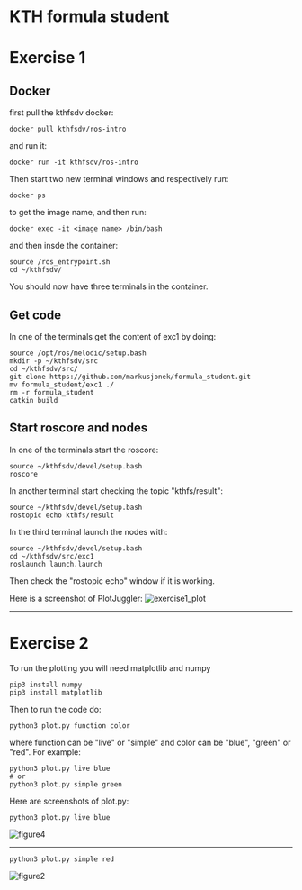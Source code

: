 # KTH formula student

# Exercise 1
## Docker
first pull the kthfsdv docker:
```
docker pull kthfsdv/ros-intro
```
and run it:
```
docker run -it kthfsdv/ros-intro
```
Then start two new terminal windows and respectively run:
````
docker ps
````
to get the image name, and then run:
````
docker exec -it <image name> /bin/bash
````
and then insde the container:
```
source /ros_entrypoint.sh
cd ~/kthfsdv/
```
You should now have three terminals in the container.
## Get code
In one of the terminals get the content of exc1 by doing:
```
source /opt/ros/melodic/setup.bash
mkdir -p ~/kthfsdv/src
cd ~/kthfsdv/src/
git clone https://github.com/markusjonek/formula_student.git
mv formula_student/exc1 ./
rm -r formula_student
catkin build
```
## Start roscore and nodes
In one of the terminals start the roscore:
```
source ~/kthfsdv/devel/setup.bash
roscore
```
In another terminal start checking the topic "kthfs/result":
```
source ~/kthfsdv/devel/setup.bash
rostopic echo kthfs/result
```
In the third terminal launch the nodes with:
```
source ~/kthfsdv/devel/setup.bash
cd ~/kthfsdv/src/exc1
roslaunch launch.launch
```
Then check the "rostopic echo" window if it is working.


Here is a screenshot of PlotJuggler:
![exercise1_plot](https://user-images.githubusercontent.com/17691221/163716334-0ec68367-8a8b-4977-9a72-8f2e1e72ebe0.png)
___
# Exercise 2
To run the plotting you will need matplotlib and numpy
````
pip3 install numpy
pip3 install matplotlib
````
Then to run the code do:
````
python3 plot.py function color
````
where function can be "live" or "simple" and color can be "blue", "green" or "red". For example:
````
python3 plot.py live blue
# or
python3 plot.py simple green
````





Here are screenshots of plot.py:

````
python3 plot.py live blue
````


![figure4](https://user-images.githubusercontent.com/17691221/163716404-1d4028ad-2824-4190-8ab9-c43f73b8aba7.png)
___

````
python3 plot.py simple red
````
![figure2](https://user-images.githubusercontent.com/17691221/163728309-4fb8025b-9999-40b3-8a0d-dab1e5d5c1bc.png)
